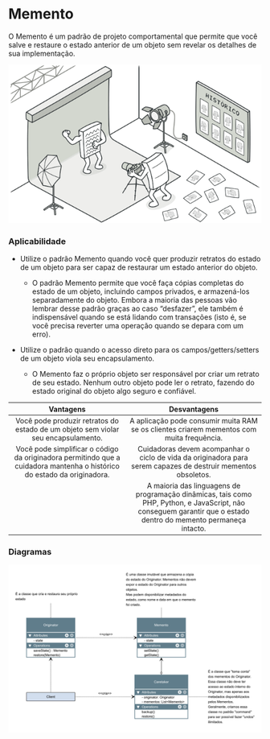 # Memento

O Memento é um padrão de projeto comportamental que permite que você salve e restaure o estado anterior de um objeto sem revelar os detalhes de sua implementação.

![memento_ilustration](./memento-pt-br.png)

### Aplicabilidade

- Utilize o padrão Memento quando você quer produzir retratos do estado de um objeto para ser capaz de restaurar um estado anterior do objeto.

    - O padrão Memento permite que você faça cópias completas do estado de um objeto, incluindo campos privados, e armazená-los separadamente do objeto. Embora a maioria das pessoas vão lembrar desse padrão graças ao caso “desfazer”, ele também é indispensável quando se está lidando com transações (isto é, se você precisa reverter uma operação quando se depara com um erro).

- Utilize o padrão quando o acesso direto para os campos/getters/setters de um objeto viola seu encapsulamento.

    - O Memento faz o próprio objeto ser responsável por criar um retrato de seu estado. Nenhum outro objeto pode ler o retrato, fazendo do estado original do objeto algo seguro e confiável.

|Vantagens|Desvantagens|
|:---:|:---:|
|Você pode produzir retratos do estado de um objeto sem violar seu encapsulamento.|A aplicação pode consumir muita RAM se os clientes criarem mementos com muita frequência.|
|Você pode simplificar o código da originadora permitindo que a cuidadora mantenha o histórico do estado da originadora.|Cuidadoras devem acompanhar o ciclo de vida da originadora para serem capazes de destruir mementos obsoletos.|
||A maioria das linguagens de programação dinâmicas, tais como PHP, Python, e JavaScript, não conseguem garantir que o estado dentro do memento permaneça intacto.|

### Diagramas

![memento_diagram](./Memento.png)